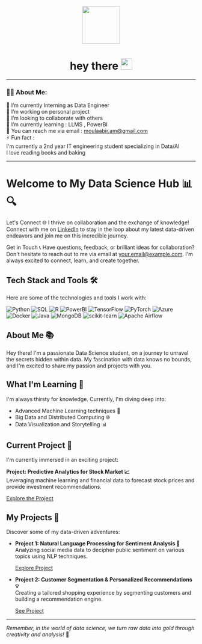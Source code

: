 

<div id="header" align="center">
  <img src="https://media.giphy.com/media/M9gbBd9nbDrOTu1Mqx/giphy.gif" width="100"/>
  <h1>
  hey there
  <img src="https://media.giphy.com/media/hvRJCLFzcasrR4ia7z/giphy.gif" width="30px"/>
</h1>
</div>

---
### :woman_technologist: About Me:
🔭 I’m currently Interning as Data Engineer<br>👯 I’m working on personal project <br>🤝 I’m looking to collaborate with others <br>🌱 I’m currently learning : LLMS , PowerBI <br>💬 You can reach me via email : moulaabir.am@gmail.com<br>⚡ Fun fact : <br>I'm currently a 2nd year IT engineering student specializing in Data/AI <br>I love reading books and baking

---
# Welcome to My Data Science Hub 📊🔍

Let's Connect 🌐
I thrive on collaboration and the exchange of knowledge! Connect with me on [LinkedIn](link-to-linkedin) to stay in the loop about my latest data-driven endeavors and join me on this incredible journey.

Get in Touch 📞
Have questions, feedback, or brilliant ideas for collaboration? Don't hesitate to reach out to me via email at [your.email@example.com](mailto:your.email@example.com). I'm always excited to connect, learn, and create together.

## Tech Stack and Tools 🛠️

Here are some of the technologies and tools I work with:

![Python](https://img.shields.io/badge/Python-3670A0?style=plastic&logo=python&logoColor=ffdd54)
![SQL](https://img.shields.io/badge/SQL-4479A1?style=plastic&logo=sql&logoColor=white)
![R](https://img.shields.io/badge/R-276DC3?style=plastic&logo=r&logoColor=white)
![PowerBI](https://img.shields.io/badge/Power%20BI-F2C811?style=plastic&logo=powerbi&logoColor=black)
![TensorFlow](https://img.shields.io/badge/TensorFlow-FF6F00?style=plastic&logo=tensorflow&logoColor=white)
![PyTorch](https://img.shields.io/badge/PyTorch-EE4C2C?style=plastic&logo=pytorch&logoColor=white)
![Azure](https://img.shields.io/badge/Azure-0072C6?style=plastic&logo=azure-devops&logoColor=white)
![Docker](https://img.shields.io/badge/Docker-2496ED?style=plastic&logo=docker&logoColor=white)
![Java](https://img.shields.io/badge/Java-ED8B00?style=plastic&logo=java&logoColor=white)
![MongoDB](https://img.shields.io/badge/MongoDB-4EA94B?style=plastic&logo=mongodb&logoColor=white)
![scikit-learn](https://img.shields.io/badge/scikit%20learn-F7931E?style=plastic&logo=scikit-learn&logoColor=white)
![Apache Airflow](https://img.shields.io/badge/Apache%20Airflow-017CEE?style=plastic&logo=Apache%20Airflow&logoColor=white)

## About Me 📚

Hey there! I'm a passionate Data Science student, on a journey to unravel the secrets hidden within data. My fascination with data knows no bounds, and I'm excited to share my passion and projects with you.

## What I'm Learning 🌱

I'm always thirsty for knowledge. Currently, I'm diving deep into:

- Advanced Machine Learning techniques 🤖
- Big Data and Distributed Computing 🌐
- Data Visualization and Storytelling 📊

## Current Project 🚀

I'm currently immersed in an exciting project:

**Project: Predictive Analytics for Stock Market 📈**  
Leveraging machine learning and financial data to forecast stock prices and provide investment recommendations.

[Explore the Project](link-to-project1)

## My Projects 🌟

Discover some of my data-driven adventures:

- **Project 1: Natural Language Processing for Sentiment Analysis 📰**  
   Analyzing social media data to decipher public sentiment on various topics using NLP techniques.

   [Explore Project](link-to-project2)

- **Project 2: Customer Segmentation & Personalized Recommendations 💡**  
   Creating a tailored shopping experience by segmenting customers and building a recommendation engine.

   [See Project](link-to-project3)

---

*Remember, in the world of data science, we turn raw data into gold through creativity and analysis!* 🌟
